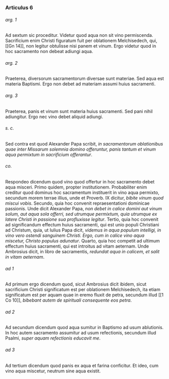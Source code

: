 ### Articulus 6

###### arg. 1
Ad sextum sic proceditur. Videtur quod aqua non sit vino permiscenda. Sacrificium enim Christi figuratum fuit per oblationem Melchisedech, qui, [[Gn 14]], non legitur obtulisse nisi panem et vinum. Ergo videtur quod in hoc sacramento non debeat adiungi aqua.

###### arg. 2
Praeterea, diversorum sacramentorum diversae sunt materiae. Sed aqua est materia Baptismi. Ergo non debet ad materiam assumi huius sacramenti.

###### arg. 3
Praeterea, panis et vinum sunt materia huius sacramenti. Sed pani nihil adiungitur. Ergo nec vino debet aliquid adiungi.

###### s. c.
Sed contra est quod Alexander Papa scribit, *in sacramentorum oblationibus quae inter Missarum solemnia domino offeruntur, panis tantum et vinum aqua permixtum in sacrificium offerantur*.

###### co.
Respondeo dicendum quod vino quod offertur in hoc sacramento debet aqua misceri. Primo quidem, propter institutionem. Probabiliter enim creditur quod dominus hoc sacramentum instituerit in vino aqua permixto, secundum morem terrae illius, unde et Proverb. IX dicitur, *bibite vinum quod miscui vobis*. Secundo, quia hoc convenit repraesentationi dominicae passionis. Unde dicit Alexander Papa, *non debet in calice domini aut vinum solum, aut aqua sola offerri, sed utrumque permixtum, quia utrumque ex latere Christi in passione sua profluxisse legitur*. Tertio, quia hoc convenit ad significandum effectum huius sacramenti, qui est unio populi Christiani ad Christum, quia, ut Iulius Papa dicit, *videmus in aqua populum intelligi, in vino vero ostendi sanguinem Christi. Ergo, cum in calice vino aqua miscetur, Christo populus adunatur*. Quarto, quia hoc competit ad ultimum effectum huius sacramenti, qui est introitus ad vitam aeternam. Unde Ambrosius dicit, in libro de sacramentis, *redundat aqua in calicem, et salit in vitam aeternam*.

###### ad 1
Ad primum ergo dicendum quod, sicut Ambrosius dicit ibidem, sicut sacrificium Christi significatum est per oblationem Melchisedech, ita etiam significatum est per aquam quae in eremo fluxit de petra, secundum illud [[1 Co 10]], *bibebant autem de spirituali consequente eos petra*.

###### ad 2
Ad secundum dicendum quod aqua sumitur in Baptismo ad usum ablutionis. In hoc autem sacramento assumitur ad usum refectionis, secundum illud Psalmi, *super aquam refectionis educavit me*.

###### ad 3
Ad tertium dicendum quod panis ex aqua et farina conficitur. Et ideo, cum vino aqua miscetur, neutrum sine aqua existit.

